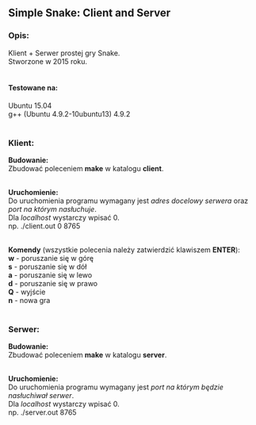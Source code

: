 ## Simple Snake: Client and Server

### Opis:

Klient + Serwer prostej gry Snake.
</br>
Stworzone w 2015 roku.
</br>
</br>

#### Testowane na:

Ubuntu 15.04
</br>
g++ (Ubuntu 4.9.2-10ubuntu13) 4.9.2
</br>
</br>

### Klient:

**Budowanie:**
</br>
Zbudować poleceniem **make** w katalogu **client**.
</br>
</br>

**Uruchomienie:**
</br>
Do uruchomienia programu wymagany jest *adres docelowy serwera* oraz *port na którym nasłuchuje*.
</br>
Dla *localhost* wystarczy wpisać 0.
</br>
np. ./client.out 0 8765
</br>
</br>

**Komendy** (wszystkie polecenia należy zatwierdzić klawiszem **ENTER**):
</br>
**w** - poruszanie się w górę
</br>
**s** - poruszanie się w dół
</br>
**a** - poruszanie się w lewo
</br>
**d** - poruszanie się w prawo
</br>
**Q** - wyjście
</br>
**n** - nowa gra
</br>
</br>

### Serwer:

**Budowanie:**
</br>
Zbudować poleceniem **make** w katalogu **server**.
</br>
</br>

**Uruchomienie:**
</br>
Do uruchomienia programu wymagany jest *port na którym będzie nasłuchiwał serwer*.
</br>
Dla *localhost* wystarczy wpisać 0.
</br>
np. ./server.out 8765
</br>
</br>
